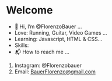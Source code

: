 # Welcome
- 👋 Hi, I’m @FlorenzoBauer ...
- Love: Running, Guitar, Video Games ...
- Learning: Javascript, HTML & CSS...
- Skills: 
- 📬 How to reach me ...
1. Instagram: @Florenzobauer
2. Email: BauerFlorenzo@gmail.com


